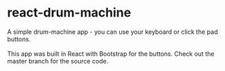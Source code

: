 # react-drum-machine
A simple drum-machine app - you can use your keyboard or click the pad buttons. \
\
This app was built in React with Bootstrap for the buttons. Check out the master branch for the source code.
